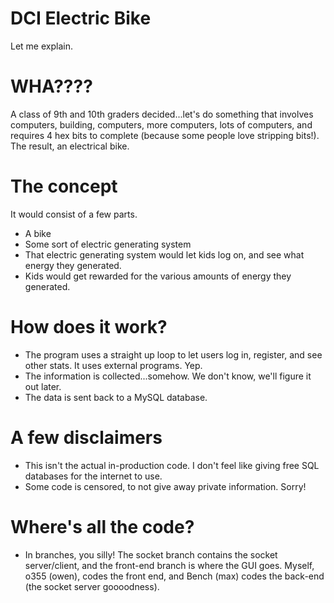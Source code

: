 # DCI Electric Bike
Let me explain.

# WHA????
A class of 9th and 10th graders decided...let's do something that involves computers, building, computers, more computers, lots of computers, and requires 4 hex bits to complete (because some people love stripping bits!). The result, an electrical bike.

# The concept
It would consist of a few parts.
* A bike
* Some sort of electric generating system
* That electric generating system would let kids log on, and see what energy they generated.
* Kids would get rewarded for the various amounts of energy they generated.

# How does it work?
* The program uses a straight up loop to let users log in, register, and see other stats. It uses external programs. Yep.
* The information is collected...somehow. We don't know, we'll figure it out later.
* The data is sent back to a MySQL database.

# A few disclaimers
* This isn't the actual in-production code. I don't feel like giving free SQL databases for the internet to use.
* Some code is censored, to not give away private information. Sorry!

# Where's all the code?
* In branches, you silly! The socket branch contains the socket server/client, and the front-end branch is where the GUI goes. Myself, o355 (owen), codes the front end, and Bench (max) codes the back-end (the socket server goooodness).
